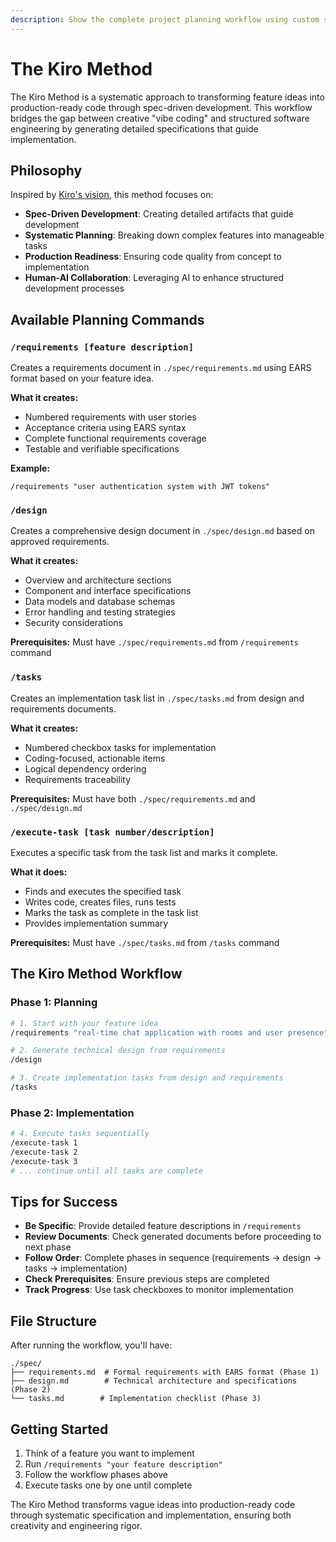 ```yaml
---
description: Show the complete project planning workflow using custom slash commands
---
```


# The Kiro Method

The Kiro Method is a systematic approach to transforming feature ideas into production-ready code through spec-driven development. This workflow bridges the gap between creative "vibe coding" and structured software engineering by generating detailed specifications that guide implementation.

## Philosophy

Inspired by [Kiro's vision](https://kiro.dev/blog/introducing-kiro/), this method focuses on:
- **Spec-Driven Development**: Creating detailed artifacts that guide development
- **Systematic Planning**: Breaking down complex features into manageable tasks
- **Production Readiness**: Ensuring code quality from concept to implementation
- **Human-AI Collaboration**: Leveraging AI to enhance structured development processes

## Available Planning Commands

### `/requirements [feature description]`
Creates a requirements document in `./spec/requirements.md` using EARS format based on your feature idea.

**What it creates:**
- Numbered requirements with user stories
- Acceptance criteria using EARS syntax
- Complete functional requirements coverage
- Testable and verifiable specifications

**Example:**
```
/requirements "user authentication system with JWT tokens"
```

### `/design`
Creates a comprehensive design document in `./spec/design.md` based on approved requirements.

**What it creates:**
- Overview and architecture sections
- Component and interface specifications  
- Data models and database schemas
- Error handling and testing strategies
- Security considerations

**Prerequisites:** Must have `./spec/requirements.md` from `/requirements` command

### `/tasks`
Creates an implementation task list in `./spec/tasks.md` from design and requirements documents.

**What it creates:**
- Numbered checkbox tasks for implementation
- Coding-focused, actionable items
- Logical dependency ordering
- Requirements traceability

**Prerequisites:** Must have both `./spec/requirements.md` and `./spec/design.md`

### `/execute-task [task number/description]`
Executes a specific task from the task list and marks it complete.

**What it does:**
- Finds and executes the specified task
- Writes code, creates files, runs tests
- Marks the task as complete in the task list
- Provides implementation summary

**Prerequisites:** Must have `./spec/tasks.md` from `/tasks` command

## The Kiro Method Workflow

### Phase 1: Planning
```bash
# 1. Start with your feature idea
/requirements "real-time chat application with rooms and user presence"

# 2. Generate technical design from requirements
/design

# 3. Create implementation tasks from design and requirements
/tasks
```

### Phase 2: Implementation
```bash
# 4. Execute tasks sequentially
/execute-task 1
/execute-task 2
/execute-task 3
# ... continue until all tasks are complete
```

## Tips for Success

- **Be Specific**: Provide detailed feature descriptions in `/requirements`
- **Review Documents**: Check generated documents before proceeding to next phase
- **Follow Order**: Complete phases in sequence (requirements → design → tasks → implementation)
- **Check Prerequisites**: Ensure previous steps are completed
- **Track Progress**: Use task checkboxes to monitor implementation

## File Structure

After running the workflow, you'll have:
```
./spec/
├── requirements.md  # Formal requirements with EARS format (Phase 1)
├── design.md        # Technical architecture and specifications (Phase 2)
└── tasks.md        # Implementation checklist (Phase 3)
```

## Getting Started

1. Think of a feature you want to implement
2. Run `/requirements "your feature description"`
3. Follow the workflow phases above
4. Execute tasks one by one until complete

The Kiro Method transforms vague ideas into production-ready code through systematic specification and implementation, ensuring both creativity and engineering rigor.